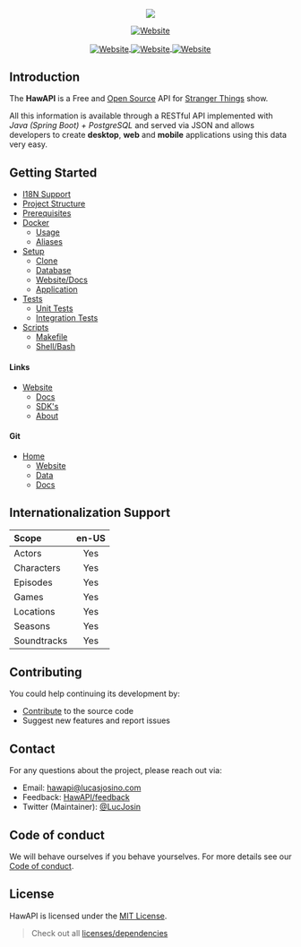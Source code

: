 <div align="center">

<p align="center">
  <img src="https://user-images.githubusercontent.com/76869974/213164214-0d304263-3f40-44fb-827d-dcd21bb0f2ae.png"/>
</p>

<p align="center">
  <a href="https://hawapi.theproject.id">
    <img align="center" alt="Website" src="https://shields.io/badge/WEBSITE-HAWAPI.THEPROJECT.ID-%23290606?style=for-the-badge&labelColor=%23290606">
  </a>
</p>

<a href="https://hawapi.theproject.id/docs/">
  <img align="center" alt="Website" src="https://shields.io/badge/DOCS-%23290606?style=for-the-badge&labelColor=%23290606">
</a>
<a href="https://hawapi.theproject.id/docs/sdks/">
  <img align="center" alt="Website" src="https://shields.io/badge/SDKS-%23290606?style=for-the-badge&labelColor=%23290606">
</a>
<a href="https://hawapi.theproject.id/docs/about/">
  <img align="center" alt="Website" src="https://shields.io/badge/ABOUT-%23290606?style=for-the-badge&labelColor=%23290606">
</a>

</div>

## Introduction

The **HawAPI** is a Free and <a href="https://github.com/HawAPI/" target="_blank">Open Source</a> API
for <a href="https://www.netflix.com/title/80057281" target="_blank">Stranger Things</a> show.

All this information is available through a RESTful API implemented with _Java (Spring Boot) + PostgreSQL_ and served
via JSON and allows developers to create **desktop**, **web** and **mobile** applications using this data very easy.

## Getting Started

- [I18N Support](#internationalization-support)
- [Project Structure](GETTING_STARTED.md#project-structure)
- [Prerequisites](GETTING_STARTED.md#prerequisites)
- [Docker](GETTING_STARTED.md#docker)
    - [Usage](GETTING_STARTED.md#usage)
    - [Aliases](GETTING_STARTED.md#aliases)
- [Setup](GETTING_STARTED.md#setup)
    - [Clone](GETTING_STARTED.md#clone)
    - [Database](GETTING_STARTED.md#database)
    - [Website/Docs](GETTING_STARTED.md#websitedocs)
    - [Application](GETTING_STARTED.md#application)
- [Tests](GETTING_STARTED.md#tests)
    - [Unit Tests](GETTING_STARTED.md#unit-tests)
    - [Integration Tests](GETTING_STARTED.md#integration-tests)
- [Scripts](GETTING_STARTED.md#scripts)
    - [Makefile](GETTING_STARTED.md#makefile)
    - [Shell/Bash](GETTING_STARTED.md#shellbash)

#### Links

- [Website](https://hawapi.theproject.id)
    - [Docs](https://hawapi.theproject.id/docs/)
    - [SDK's](https://hawapi.theproject.id/docs/sdks/)
    - [About](https://hawapi.theproject.id/docs/about/)

#### Git

- [Home](https://github.com/HawAPI)
    - [Website](https://github.com/HawAPI/website)
    - [Data](https://github.com/HawAPI/api-data)
    - [Docs](https://github.com/HawAPI/docs)

## Internationalization Support

| Scope       | en-US |
|:------------|:-----:|
| Actors      |  Yes  |
| Characters  |  Yes  |
| Episodes    |  Yes  |
| Games       |  Yes  |
| Locations   |  Yes  |
| Seasons     |  Yes  |
| Soundtracks |  Yes  |

## Contributing

You could help continuing its development by:

- [Contribute](CONTRIBUTING.md) to the source code
- Suggest new features and report issues

## Contact

For any questions about the project, please reach out via:

- Email: [hawapi@lucasjosino.com](mailto:hawapi@lucasjosino.com)
- Feedback: [HawAPI/feedback](https://github.com/orgs/HawAPI/discussions)
- Twitter (Maintainer): [@LucJosin](https://twitter.com/LucJosin)

## Code of conduct

We will behave ourselves if you behave yourselves. For more details see our
[Code of conduct](CODE_OF_CONDUCT.md).

## License

HawAPI is licensed under the [MIT License](LICENSE).

> Check out all [licenses/dependencies](https://hawapi.theproject.id/docs/about#licenses)
